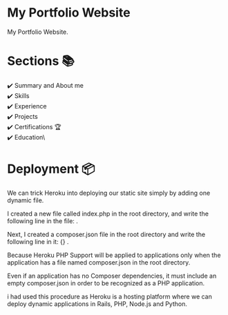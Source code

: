 # My Portfolio Website

My Portfolio Website.

# Sections 📚

✔️ Summary and About me\
✔️ Skills \
✔️ Experience\
✔️ Projects\
✔️ Certifications 🏆\
✔️ Education\


# Deployment 📦


We can trick Heroku into deploying our static site simply by adding one dynamic file.

I created a new file called index.php in the root directory, and write the following line in the file: <?php include_once("home.html"); ?> .

Next, I created a composer.json file in the root directory and write the following line in it: {} .

Because Heroku PHP Support will be applied to applications only when the application has a file named composer.json in the root directory. 

Even if an application has no Composer dependencies, it must include an empty composer.json in order to be recognized as a PHP application.

i had used this procedure as Heroku is a hosting platform where we can deploy dynamic applications in Rails, PHP, Node.js and Python.
